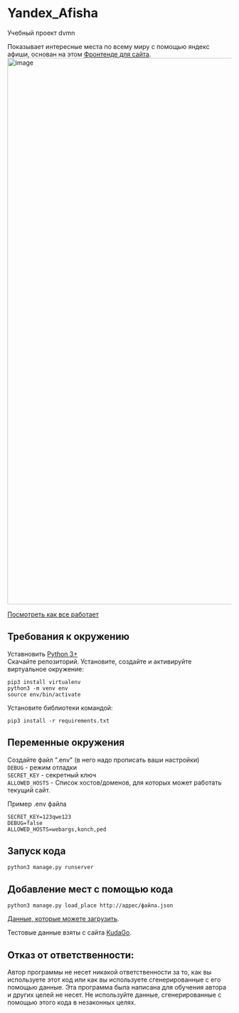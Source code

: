 # Yandex_Afisha
Учебный проект dvmn

Показывает интересные места по всему миру с помощью яндекс афиши, основан на этом [Фронтенде для сайта](https://github.com/devmanorg/where-to-go-frontend).     
<img width="1228" alt="image" src="https://github.com/SGKespace/sale_of_fish_bot/assets/55636018/6cd4d26f-0769-412c-b2fd-a765c6f35478">


[Посмотреть как все работает](http://80.249.150.113:8080 )


## Требования к окружению 
Уставновить [Python 3+](https://www.python.org/downloads/)    
Скачайте репозиторий.
Установите, создайте и активируйте виртуальное окружение:
```
pip3 install virtualenv
python3 -m venv env
source env/bin/activate
```
Установите библиотеки командой: 
```
pip3 install -r requirements.txt  
``` 
     
## Переменные окружения     
Создайте файл ".env" (в него надо прописать ваши настройки)   
`DEBUG` - режим отладки      
`SECRET_KEY` - секретный ключ    
`ALLOWED_HOSTS` - Список хостов/доменов, для которых может работать текущий сайт.    
     
Пример .env файла    
```
SECRET_KEY=123qwe123
DEBUG=false
ALLOWED_HOSTS=webargs,konch,ped
```
## Запуск кода  
```
python3 manage.py runserver
```
## Добавление мест с помощью кода
```
python3 manage.py load_place http://адрес/файла.json
```
[Данные, которые можете загрузить](https://github.com/devmanorg/where-to-go-places).    
     
Тестовые данные взяты с сайта [KudaGo](https://kudago.com).

## Отказ от ответственности:
Автор программы не несет никакой ответственности за то, как вы используете этот код или как вы используете сгенерированные с его помощью данные. Эта программа была написана для обучения автора и других целей не несет. Не используйте данные, сгенерированные с помощью этого кода в незаконных целях.
